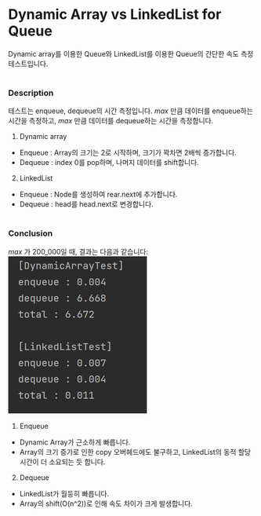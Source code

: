 # Dynamic Array vs LinkedList for Queue
Dynamic array를 이용한 Queue와 LinkedList를 이용한 Queue의 간단한 속도 측정 테스트입니다.  
&nbsp;  

### Description
테스트는 enqueue, dequeue의 시간 측정입니다. _max_ 만큼 데이터를 enqueue하는 시간을 측정하고,
_max_ 만큼 데이터를 dequeue하는 시간을 측정합니다.  
1. Dynamic array  
- Enqueue : Array의 크기는 2로 시작하며, 크기가 꽉차면 2배씩 증가합니다.
- Dequeue : index 0를 pop하며, 나머지 데이터를 shift합니다.
2. LinkedList  
- Enqueue : Node를 생성하여 rear.next에 추가합니다.
- Dequeue : head를 head.next로 변경합니다.  
&nbsp;  

### Conclusion
_max_ 가 200_000일 때, 결과는 다음과 같습니다:  
![capture](./image/capture.PNG)  

1. Enqueue  
- Dynamic Array가 근소하게 빠릅니다.
- Array의 크기 증가로 인한 copy 오버헤드에도 불구하고, LinkedList의 동적 할당 시간이 더 소요되는 듯 합니다.
2. Dequeue  
- LinkedList가 월등히 빠릅니다.
- Array의 shift(O(n^2))로 인해 속도 차이가 크게 발생합니다.
